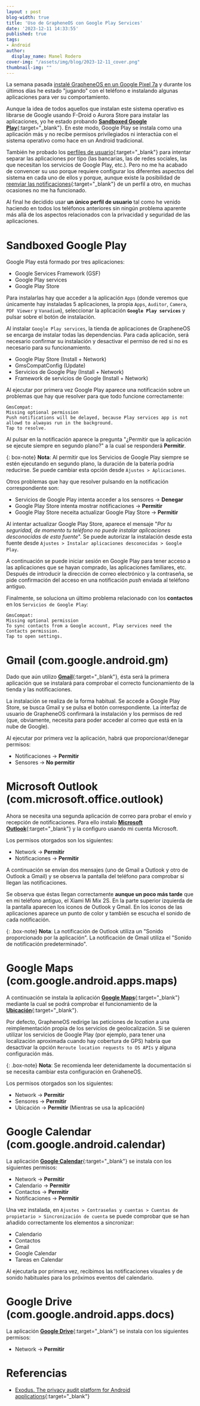 ```yaml
---
layout : post
blog-width: true
title: 'Uso de GrapheneOS con Google Play Services'
date: '2023-12-11 14:33:55'
published: true
tags:
- Android
author:
  display_name: Manel Rodero
cover-img: "/assets/img/blog/2023-12-11_cover.png"
thumbnail-img: ""
---
```


La semana pasada [instalé GrapheneOS en un Google Pixel 7a](instalacion-de-grapheneos-en-un-google-pixel-7a) y durante los últimos días he estado "jugando" con el teléfono e instalando algunas aplicaciones para ver su comportamiento.

Aunque la idea de todos aquellos que instalan este sistema operativo es librarse de Google usando F-Droid o Aurora Store para instalar las aplicaciones, yo he estado probando [**Sandboxed Google Play**](https://grapheneos.org/usage#sandboxed-google-play){:target="_blank"}. En este modo, Google Play se instala como una aplicación más y no recibe permisos privilegiados ni interactúa con el sistema operativo como hace en un Android tradicional.

También he probado los [perfiles de usuario](https://grapheneos.org/features#improved-user-profiles){:target="_blank"} para intentar separar las aplicaciones por tipo (las bancarias, las de redes sociales, las que necesitan los servicios de Google Play, etc.). Pero no me ha acabado de convencer su uso porque requiere configurar los diferentes aspectos del sistema en cada uno de ellos y porque, aunque existe la posibilidad de [reenviar las notificaciones](https://grapheneos.org/features#notification-forwarding){:target="_blank"} de un perfil a otro, en muchas ocasiones no me ha funcionado.

Al final he decidido usar **un único perfil de usuario** tal como he venido haciendo en todos los teléfonos anteriores sin ningún problema aparente más allá de los aspectos relacionados con la privacidad y seguridad de las aplicaciones.

# Sandboxed Google Play

Google Play está formado por tres aplicaciones:

* Google Services Framework (GSF)
* Google Play services
* Google Play Store

Para instalarlas hay que acceder a la aplicación `Apps` (donde veremos que únicamente hay instaladas 5 aplicaciones, la propia `Apps`, `Auditor`, `Camera`, `PDF Viewer` y `Vanadium`), seleccionar la aplicación **`Google Play services`** y pulsar sobre el botón de instalación.

Al instalar `Google Play services`, la tienda de aplicaciones de GrapheneOS se encarga de instalar todas las dependencias. Para cada aplicación, será necesario confirmar su instalación y desactivar el permiso de red si no es necesario para su funcionamiento.

* Google Play Store (Install + Network)
* GmsCompatConfig (Update)
* Servicios de Google Play (Install + Network)
* Framework de servicios de Google (Install + Network)

Al ejecutar por primera vez Google Play aparece una notificación sobre un problemas que hay que resolver para que todo funcione correctamente:

```plaintext
GmsCompat:
Missing optional permission
Push notifications will be delayed, because Play services app is not allowd to alwayas run in the background.
Tap to resolve.
```

Al pulsar en la notificación aparece la pregunta "¿Permitir que la aplicación se ejecute siempre en segundo plano?" a la cual se responderá **Permitir**.

{: box-note}
**Nota**: Al permitir que los Servicios de Google Play siempre se estén ejecutando en segundo plano, la duración de la batería podría reducirse. Se puede cambiar esta opción desde `Ajustes > Aplicaciones`.

Otros problemas que hay que resolver pulsando en la notificación correspondiente son:

* Servicios de Google Play intenta acceder a los sensores &rarr; **Denegar**
* Google Play Store intenta mostrar notificaciones &rarr; **Permitir**
* Google Play Store neceita actualizar Google Play Store &rarr; **Permitir**

Al intentar actualizar Google Play Store, aparece el mensaje "_Por tu seguridad, de momento tu teléfono no puede instalar aplicaciones desconocidas de esta fuente_". Se puede autorizar la instalación desde esta fuente desde `Ajustes > Instalar aplicaciones desconocidas > Google Play`.

A continuación se puede iniciar sesión en Google Play para tener acceso a las aplicaciones que se hayan comprado, las aplicaciones familiares, etc. Después de introducir la dirección de correo electrónico y la contraseña, se pide confirmación del acceso en una notificación _push_ enviada al teléfono antiguo.

Finalmente, se soluciona un último problema relacionado con los **contactos** en los `Servicios de Google Play`:

```plaintext
GmsCompat:
Missing optional permission
To sync contacts from a Google account, Play services need the Contacts permission.
Tap to open settings.
```

# Gmail (com.google.android.gm)

Dado que aún utilizo [**Gmail**](https://play.google.com/store/apps/details?id=com.google.android.gm){:target="_blank"}, ésta será la primera aplicación que se instalará para comprobar el correcto funcionamiento de la tienda y las notificaciones.

La instalación se realiza de la forma habitual. Se accede a Google Play Store, se busca Gmail y se pulsa el botón correspondiente. La interfaz de usuario de GrapheneOS confirmará la instalación y los permisos de red (que, obviamente, necesita para poder acceder al correo que está en la nube de Google).

Al ejecutar por primera vez la aplicación, habrá que proporcionar/denegar permisos:

* Notificaciones &rarr; **Permitir**
* Sensores &rarr; **No permitir**

# Microsoft Outlook (com.microsoft.office.outlook)

Ahora se necesita una segunda aplicación de correo para probar el envío y recepción de notificaciones. Para ello instalo [**Microsoft Outlook**](https://play.google.com/store/apps/details?id=com.microsoft.office.outlook){:target="_blank"} y la configuro usando mi cuenta Microsoft.

Los permisos otorgados son los siguientes:

* Network &rarr; **Permitir**
* Notificaciones &rarr; **Permitir**

A continuación se envían dos mensajes (uno de Gmail a Outlook y otro de Outlook a Gmail) y se observa la pantalla del teléfono para comprobar si llegan las notificaciones.

Se observa que éstas llegan correctamente **aunque un poco más tarde** que en mi teléfono antiguo, el Xiami Mi Mix 2S. En la parte superior izquierda de la pantalla aparecen los iconos de Outlook y Gmail. En los iconos de las aplicaciones aparece un punto de color y también se escucha el sonido de cada notificación.

{: .box-note}
**Nota**: La notificación de Outlook utiliza un "Sonido proporcionado por la aplicación". La notificación de Gmail utiliza el "Sonido de notificación predeterminado".

# Google Maps (com.google.android.apps.maps)

A continuación se instala la aplicación [**Google Maps**](https://play.google.com/store/apps/details?id=com.google.android.apps.maps){:target="_blank"} mediante la cual se podrá comprobar el funcionamiento de la [**Ubicación**](https://grapheneos.org/usage#sandboxed-google-play-configuration){:target="_blank"}.

Por defecto, GrapheneOS redirige las peticiones de _location_ a una reimplementación propia de los servicios de geolocalización. Si se quieren utilizar los servicios de Google Play (por ejemplo, para tener una localización aproximada cuando hay cobertura de GPS) habría que desactivar la opción `Reroute location requests to OS APIs` y alguna configuración más.

{: .box-note}
**Nota**: Se recomienda leer detenidamente la documentación si se necesita cambiar esta configuración en GraheneOS.

Los permisos otorgados son los siguientes:

* Network &rarr; **Permitir**
* Sensores &rarr; **Permitir**
* Ubicación &rarr; **Permitir** (Mientras se usa la aplicación)

# Google Calendar (com.google.android.calendar)

La aplicación [**Google Calendar**](https://play.google.com/store/apps/details?id=com.google.android.calendar){:target="_blank"} se instala con los siguientes permisos:

* Network &rarr; **Permitir**
* Calendario &rarr; **Permitir**
* Contactos &rarr; **Permitir**
* Notificaciones &rarr; **Permitir**

Una vez instalada, en `Ajustes > Contraseñas y cuentas > Cuentas de propietario > Sincronización de cuenta` se puede comprobar que se han añadido correctamente los elementos a sincronizar:

* Calendario
* Contactos
* Gmail
* Google Calendar
* Tareas en Calendar

Al ejecutarla por primera vez, recibimos las notificaciones visuales y de sonido habituales para los próximos eventos del calendario.

# Google Drive (com.google.android.apps.docs)

La aplicación [**Google Drive**](https://play.google.com/store/apps/details?id=com.google.android.apps.docs){:target="_blank"} se instala con los siguientes permisos:

* Network &rarr; **Permitir**

# Referencias

* [Exodus. The privacy audit platform for Android applications](https://reports.exodus-privacy.eu.org/en/){:target="_blank"}
